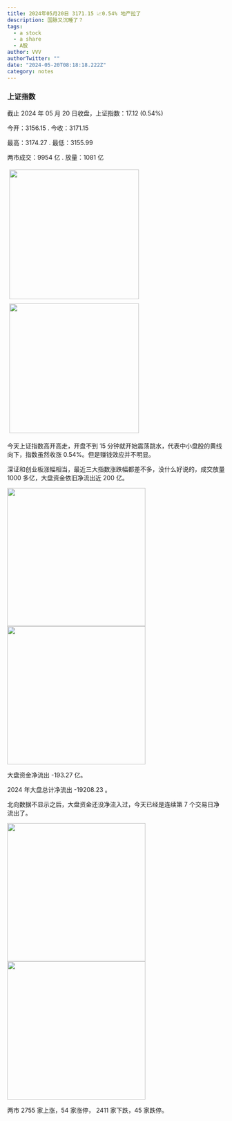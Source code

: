 ```yaml
---
title: 2024年05月20日 3171.15 📈0.54% 地产拉了
description: 国脉又沉睡了？
tags:
  - a stock
  - a share
  - A股
author: VVV
authorTwitter: ""
date: "2024-05-20T08:18:18.222Z"
category: notes
---
```


### 上证指数

截止 2024 年 05 月 20 日收盘，上证指数：<span class="font-semibold text-r-5">17.12 (0.54%)</span>

今开：<span class="font-semibold text-r-5">3156.15 </span> . 今收：<span class="font-semibold text-r-5">3171.15 </span>

最高：<span class="font-semibold text-r-5">3174.27 </span> . 最低：<span class="font-semibold text-r-5">3155.99 </span>

两市成交：<span class="font-semibold">9954 亿</span> . 放量：<span class="font-semibold text-r-5">1081 亿</span>

<img src="/images/uploads/2024-05/20240520-zs-sh.png" style="width: 300px;display:inline-block;margin: 5px">
<img src="/images/uploads/2024-05/20240520-zs-sh-rk.png" style="width: 300px;display:inline-block;margin: 5px">

今天上证指数高开高走，开盘不到 15 分钟就开始震荡跳水，代表中小盘股的黄线向下，指数虽然收涨 0.54%。但是赚钱效应并不明显。

深证和创业板涨幅相当，最近三大指数涨跌幅都差不多，没什么好说的，成交放量 1000 多亿，大盘资金依旧净流出近 200 亿。

<img src="/images/uploads/2024-05/20240520-zs-global.png" width="320">
<img src="/images/uploads/2024-05/20240520-zs-bs.png" width="320">

大盘资金净流出 <span class="font-semibold text-r-6">-193.27 亿</span>。

2024 年大盘总计净流出 <span class="font-semibold text-g-8">-19208.23 </span>。

北向数据不显示之后，大盘资金还没净流入过，今天已经是连续第 7 个交易日净流出了。

<img src="/images/uploads/2024-05/20240520-zs-as.png" width="320">
<img src="/images/uploads/2024-05/20240520-zs-zdtj.png" width="320">

两市 <span class="font-semibold text-r-6">2755</span> 家上涨，54 家涨停， <span class="text-g-6">2411</span> 家下跌，45 家跌停。
